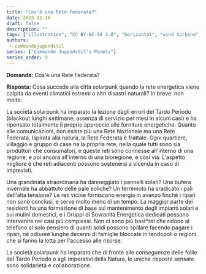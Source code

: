 ```yaml
---
title: "Cos'è una Rete Federata?"
date: 2023-11-16
draft: false
description: ""
tags: ["illustration", "CC BY-NC-SA 4.0", "horizontal", "wind turbine", "city"]
authors:
 - commandojugendstil
series: ["Commando Jugendstil's Panels"]
series_order: 9
---
```


**Domanda:**
Cos'è una Rete Federata?

**Risposta:**
Cosa succede alla città solarpunk quando la rete energetica viene colpita da eventi climatici estremi o altri disastri naturali? In breve: non molto.

La società solarpunk ha imparato la lezione dagli errori del Tardo Periodo (blackout lunghi settimane, assenza di servizio per mesi in alcuni casi) e ha ripensato totalmente il proprio approccio alle forniture energetiche. Quanto alle comunicazioni, non esiste più una Rete Nazionale ma una Rete Federata. Ispirata alla natura, la Rete Federata è frattale. Ogni quartiere, villaggio e gruppo di case ha la propria rete, nella quale tutti sono sia produttori che consumatori, e queste reti sono connesse all'interno di una regione, e poi ancora all'interno di una bioregione, e così via. L'aspetto migliore è che reti adiacenti possono sostenersi a vicenda in caso di imprevisti.

Una grandinata straordinaria ha danneggiato i pannelli solari? Una bufera invernale ha abbattuto delle pale eoliche? Un terremoto ha sradicato i pali dell'alta tensione? Le reti vicine forniscono energia in avanzo finché i ripari non sono conclusi, e serve molto meno di un tempo. La maggior parte dei residenti ha una formazione di base sul mantenimento degli impianti solari e sui mulini domestici, e i Gruppi di Sovranità Energetica dedicati possono intervenire nei casi più complessi. Non ci sono più bast*rdi che ridono al telefono al solo pensiero di quanti soldi possono spillare facendo pagare i ripari, né odissee lunghe decenni di famiglie bloccate in tendopoli o regioni che si fanno la lotta per l'accesso alle risorse.

La società solarpunk ha imparato che di fronte alle conseguenze delle follie del Tardo Periodo o agli imperativi della Natura, le uniche risposte sensate sono solidarietà e collaborazione.
